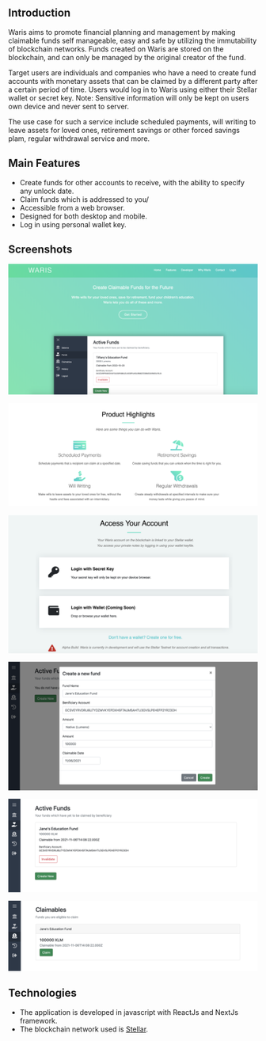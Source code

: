 ## Introduction
Waris aims to promote financial planning and management by making claimable funds self manageable, easy and safe by utilizing the immutability of blockchain networks. Funds created on Waris are stored on the blockchain, and can only be managed by the original creator of the fund.

Target users are individuals and companies who have a need to create fund accounts with monetary assets that can be claimed by a different party after a certain period of time. Users would log in to Waris using either their Stellar wallet or secret key. Note: Sensitive information will only be kept on users own device and never sent to server.

The use case for such a service include scheduled payments, will writing to leave assets for loved ones, retirement savings or other forced savings plam, regular withdrawal service and more.

## Main Features
* Create funds for other accounts to receive, with the ability to specify any unlock date.
* Claim funds which is addressed to you/
* Accessible from a web browser.
* Designed for both desktop and mobile.
* Log in using personal wallet key.

## Screenshots
<p align="center">
    <img src="https://raw.githubusercontent.com/jnlewis/waris/master/docs/images/screenshot-landing.png" alt="Waris Landing Page">
</p>
<p align="center">
    <img src="https://raw.githubusercontent.com/jnlewis/waris/master/docs/images/screenshot-landing-2.png" alt="Waris Landing Page 2">
</p>
<p align="center">
    <img src="https://raw.githubusercontent.com/jnlewis/waris/master/docs/images/screenshot-login.png" alt="Waris Login">
</p>
<p align="center">
    <img src="https://raw.githubusercontent.com/jnlewis/waris/master/docs/images/screenshot-create-fund.png" alt="Waris Create Fund">
</p>
<p align="center">
    <img src="https://raw.githubusercontent.com/jnlewis/waris/master/docs/images/screenshot-fund-listing.png" alt="Waris Fund Listing">
</p>
<p align="center">
    <img src="https://raw.githubusercontent.com/jnlewis/waris/master/docs/images/screenshot-claim-listing.png" alt="Waris Claim Listing">
</p>

## Technologies
* The application is developed in javascript with ReactJs and NextJs framework.
* The blockchain network used is <a href="https://www.stellar.org/" target="_blank">Stellar</a>.

